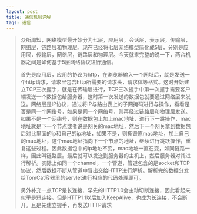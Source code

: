 ```yaml
---
layout: post
title: 通信机制详解
tags: 通信
---
```


> 众所周知，网络模型最开始分为七层，应用层，会话层，表示层，传输层，网络层，链路层和物理层。现在已经将七层网络模型简化成5层，分别是应用层，传输层，网络层，链路层和物理层。今天就来完整的说一下，两台机器之间是如何基于5层网络协议进行通信。
>
> 首先是应用层，应用的协议为http，在浏览器输入一个网址后，就是发送一个http请求，请求里包含http所需要的请求头，请求体等格式。这时开始建立TCP三次握手，就是在传输层进行，TCP三次握手中第一次握手需要客户端发送一个数据包给服务器，这时第一次发送的数据包就要通过网络层来发送。网络层是IP协议，通过将IP与路由表上的子网掩码进行与操作，看看是否是同一个网络号，如果是同一个网络号，则再经过链路层和物理层发送。如果不是一个网络号，则在数据包上加上mac地址，进行下一跳操作，mac地址就是下一个节点或者说是网关的mac地址，然后下一个网关拿到数据包后对比里面的ip和自己的ip地址，如果不是，则撕毁原mac地址，加上自己的mac地址，这个mac地址指向下一个节点的地址，继续进行跳跃操作，重复这些过程。因此数据包中的ip地址不变，mac地址一直在变，如同链路一样，因此叫链路层。最后就可以发送到服务器的主机上，然后服务器对其进行解析。实际上如同一个channel，一个管道，管道包含的是socket和TCP协议，然后数据不断从管道中冒出交给HTTP进行解析。解析完的数据分发给TomCat容器里的servlet进行相应的代码处理即可。
>
> 另外补充一点TCP是长连接，早先的HTTP1.0会主动切断连接，因此看起来似乎是短连接。但是HTTP1.1以后加入KeepAlive，也成为长连接，不会断开。且是先建立握手，再发送HTTP请求